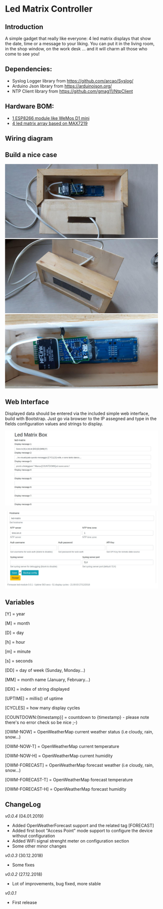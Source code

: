 Led Matrix Controller
=====================

Introduction
------------

A simple gadget that really like everyone: 4 led matrix displays that show the date, time or a message 
to your liking. You can put it in the living room, in the shop window, on the work desk ... and it will 
charm all those who come to see you!

Dependencies:
-------------

* Syslog Logger library from https://github.com/arcao/Syslog/
* Arduino Json library from https://arduinojson.org/
* NTP Client library from https://github.com/gmag11/NtpClient

Hardware BOM:
-------------

* [1 ESP8266 module like WeMos D1 mini](https://it.aliexpress.com/item/Wemos-D1-Mini-V3-0-0-WIFI-Internet-delle-Cose-Scheda-di-Sviluppo-Basata-ESP8266-CH340/32845084675.html)
* [4 led matrix array based on MAX7219](https://it.aliexpress.com/item/MAX7219-Dot-Matrix-Modulo-Microcontrollore-4-In-Un-Display-con-5-P-Linea/32841678065.html)

Wiring diagram
--------------


Build a nice case
-----------------

![Configuration](assets/led_matrix_3.jpg "")
![Configuration](assets/led_matrix_4.jpg "")
![Configuration](assets/led_matrix_5.jpg "")


Web Interface
-------------

Displayed data should be entered via the included simple web interface, build with Bootstrap. Just go via browser to the IP assegned and type in the fields configuration 
values and strings to display.

![Configuration](assets/led_matrix_1.jpg "Configuration form")

![Configuration](assets/led_matrix_2.jpg "Configuration form")

Variables
---------

[Y] = year

[M] = month

[D] = day

[h] = hour

[m] = minute

[s] = seconds

[DD] = day of week (Sunday, Monday...)

[MM] = month name (January, February...)

[IDX] = index of string displayed

[UPTIME] = millis() of uptime

[CYCLES] = how many display cycles

[COUNTDOWN:{timestamp}] = countdown to {timestamp} - please note there's no error check so be nice ;-)

[OWM-NOW] = OpenWeatherMap current weather status (i.e cloudy, rain, snow...)

[OWM-NOW-T] = OpenWeatherMap current temperature

[OWM-NOW-H] = OpenWeatherMap current humidity

[OWM-FORECAST] = OpenWeatherMap forecast weather (i.e cloudy, rain, snow...)

[OWM-FORECAST-T] = OpenWeatherMap forecast temperature

[OWM-FORECAST-H] = OpenWeatherMap forecast humidity

ChangeLog 
---------
*v0.0.4* (04.01.2019)
- Added OpenWeatherForecast support and the related tag [FORECAST]
- Added first boot "Access Point" mode support to configure the device without configuration
- Added WiFi signal strenght meter on configuration section
- Some other minor changes

*v0.0.3* (30.12.2018)
- Some fixes

*v0.0.2* (27.12.2018)
- Lot of improvements, bug fixed, more stable

*v0.0.1*
- First release
